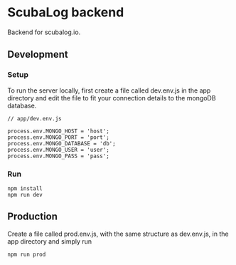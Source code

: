# ScubaLog backend
Backend for scubalog.io.

## Development
### Setup
To run the server locally, first create a file called dev.env.js in the app directory and edit the file to fit your connection details to the mongoDB database.
```
// app/dev.env.js

process.env.MONGO_HOST = 'host';
process.env.MONGO_PORT = 'port';
process.env.MONGO_DATABASE = 'db';
process.env.MONGO_USER = 'user';
process.env.MONGO_PASS = 'pass';
```

### Run
```
npm install
npm run dev
```

## Production
Create a file called prod.env.js, with the same structure as dev.env.js, in the app directory and simply run 

```
npm run prod
```
